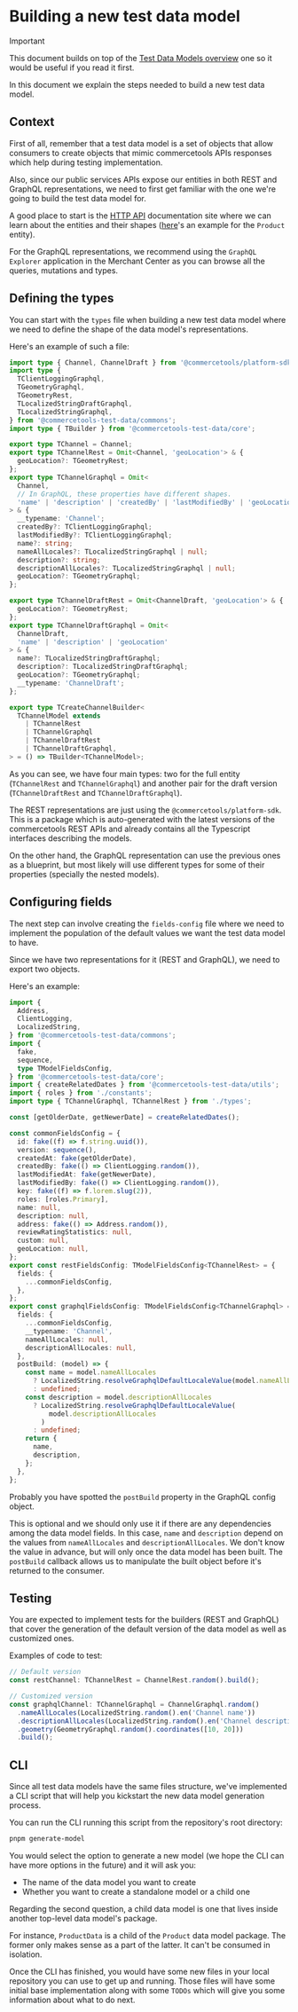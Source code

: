 # Building a new test data model

> [!IMPORTANT]
> This document builds on top of the [Test Data Models overview](../contributing/test-data-models-overview.md) one so it would be useful if you read it first.

In this document we explain the steps needed to build a new test data model.

## Context

First of all, remember that a test data model is a set of objects that allow consumers to create objects that mimic commercetools APIs responses which help during testing implementation.

Also, since our public services APIs expose our entities in both REST and GraphQL representations, we need to first get familiar with the one we're going to build the test data model for.

A good place to start is the [HTTP API](https://docs.commercetools.com/api/) documentation site where we can learn about the entities and their shapes ([here](https://docs.commercetools.com/api/projects/products#product)'s an example for the `Product` entity).

For the GraphQL representations, we recommend using the `GraphQL Explorer` application in the Merchant Center as you can browse all the queries, mutations and types.

## Defining the types

You can start with the `types` file when building a new test data model where we need to define the shape of the data model's representations.

Here's an example of such a file:

```ts
import type { Channel, ChannelDraft } from '@commercetools/platform-sdk';
import type {
  TClientLoggingGraphql,
  TGeometryGraphql,
  TGeometryRest,
  TLocalizedStringDraftGraphql,
  TLocalizedStringGraphql,
} from '@commercetools-test-data/commons';
import type { TBuilder } from '@commercetools-test-data/core';

export type TChannel = Channel;
export type TChannelRest = Omit<Channel, 'geoLocation'> & {
  geoLocation?: TGeometryRest;
};
export type TChannelGraphql = Omit<
  Channel,
  // In GraphQL, these properties have different shapes.
  'name' | 'description' | 'createdBy' | 'lastModifiedBy' | 'geoLocation'
> & {
  __typename: 'Channel';
  createdBy?: TClientLoggingGraphql;
  lastModifiedBy?: TClientLoggingGraphql;
  name?: string;
  nameAllLocales?: TLocalizedStringGraphql | null;
  description?: string;
  descriptionAllLocales?: TLocalizedStringGraphql | null;
  geoLocation?: TGeometryGraphql;
};

export type TChannelDraftRest = Omit<ChannelDraft, 'geoLocation'> & {
  geoLocation?: TGeometryRest;
};
export type TChannelDraftGraphql = Omit<
  ChannelDraft,
  'name' | 'description' | 'geoLocation'
> & {
  name?: TLocalizedStringDraftGraphql;
  description?: TLocalizedStringDraftGraphql;
  geoLocation?: TGeometryGraphql;
  __typename: 'ChannelDraft';
};

export type TCreateChannelBuilder<
  TChannelModel extends
    | TChannelRest
    | TChannelGraphql
    | TChannelDraftRest
    | TChannelDraftGraphql,
> = () => TBuilder<TChannelModel>;
```

As you can see, we have four main types: two for the full entity (`TChannelRest` and `TChannelGraphql`) and another pair for the draft version (`TChannelDraftRest` and `TChannelDraftGraphql`).

The REST representations are just using the `@commercetools/platform-sdk`.
This is a package which is auto-generated with the latest versions of the commercetools REST APIs and already contains all the Typescript interfaces describing the models.

On the other hand, the GraphQL representation can use the previous ones as a blueprint, but most likely will use different types for some of their properties (specially the nested models).

## Configuring fields

The next step can involve creating the `fields-config` file where we need to implement the population of the default values we want the test data model to have.

Since we have two representations for it (REST and GraphQL), we need to export two objects.

Here's an example:

```ts
import {
  Address,
  ClientLogging,
  LocalizedString,
} from '@commercetools-test-data/commons';
import {
  fake,
  sequence,
  type TModelFieldsConfig,
} from '@commercetools-test-data/core';
import { createRelatedDates } from '@commercetools-test-data/utils';
import { roles } from './constants';
import type { TChannelGraphql, TChannelRest } from './types';

const [getOlderDate, getNewerDate] = createRelatedDates();

const commonFieldsConfig = {
  id: fake((f) => f.string.uuid()),
  version: sequence(),
  createdAt: fake(getOlderDate),
  createdBy: fake(() => ClientLogging.random()),
  lastModifiedAt: fake(getNewerDate),
  lastModifiedBy: fake(() => ClientLogging.random()),
  key: fake((f) => f.lorem.slug(2)),
  roles: [roles.Primary],
  name: null,
  description: null,
  address: fake(() => Address.random()),
  reviewRatingStatistics: null,
  custom: null,
  geoLocation: null,
};
export const restFieldsConfig: TModelFieldsConfig<TChannelRest> = {
  fields: {
    ...commonFieldsConfig,
  },
};
export const graphqlFieldsConfig: TModelFieldsConfig<TChannelGraphql> = {
  fields: {
    ...commonFieldsConfig,
    __typename: 'Channel',
    nameAllLocales: null,
    descriptionAllLocales: null,
  },
  postBuild: (model) => {
    const name = model.nameAllLocales
      ? LocalizedString.resolveGraphqlDefaultLocaleValue(model.nameAllLocales)
      : undefined;
    const description = model.descriptionAllLocales
      ? LocalizedString.resolveGraphqlDefaultLocaleValue(
          model.descriptionAllLocales
        )
      : undefined;
    return {
      name,
      description,
    };
  },
};
```

Probably you have spotted the `postBuild` property in the GraphQL config object.

This is optional and we should only use it if there are any dependencies among the data model fields.
In this case, `name` and `description` depend on the values from `nameAllLocales` and `descriptionAllLocales`. We don't know the value in advance, but will only once the data model has been built. The `postBuild` callback allows us to manipulate the built object before it's returned to the consumer.

## Testing

You are expected to implement tests for the builders (REST and GraphQL) that cover the generation of the default version of the data model as well as customized ones.

Examples of code to test:

```ts
// Default version
const restChannel: TChannelRest = ChannelRest.random().build();

// Customized version
const graphqlChannel: TChannelGraphql = ChannelGraphql.random()
  .nameAllLocales(LocalizedString.random().en('Channel name'))
  .descriptionAllLocales(LocalizedString.random().en('Channel description'))
  .geometry(GeometryGraphql.random().coordinates([10, 20]))
  .build();
```

## CLI

Since all test data models have the same files structure, we've implemented a CLI script that will help you kickstart the new data model generation process.

You can run the CLI running this script from the repository's root directory:

```bash
pnpm generate-model
```

You would select the option to generate a new model (we hope the CLI can have more options in the future) and it will ask you:

- The name of the data model you want to create
- Whether you want to create a standalone model or a child one

Regarding the second question, a child data model is one that lives inside another top-level data model's package.

For instance, `ProductData` is a child of the `Product` data model package. The former only makes sense as a part of the latter. It can't be consumed in isolation.

Once the CLI has finished, you would have some new files in your local repository you can use to get up and running.
Those files will have some initial base implementation along with some `TODOs` which will give you some information about what to do next.

